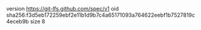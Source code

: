 version https://git-lfs.github.com/spec/v1
oid sha256:f3d5eb172259ebf2e11b1d9b7c4a65171093a764622eebf1b7527819c4eceb9b
size 8
